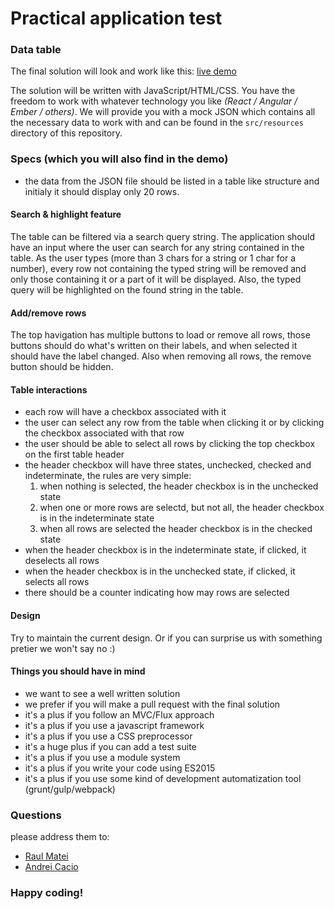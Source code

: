 # Practical application test

### Data table

The final solution will look and work like this: [live demo](http://raulmatei.com/test)

The solution will be written with JavaScript/HTML/CSS. You have the freedom to work with whatever technology you like *(React / Angular / Ember / others)*. We will provide you with a mock JSON which contains all the necessary data to work with and can be found in the `src/resources` directory of this repository.

### Specs (which you will also find in the demo)

- the data from the JSON file should be listed in a table like structure and initialy it should display only 20 rows.

#### Search & highlight feature

The table can be filtered via a search query string. The application should have an input where the user
can search for any string contained in the table. As the user types (more than 3 chars for a string or 1 char for a number), every row not containing the typed string will be removed and only those containing it or a part of it will be displayed. Also, the typed query will be highlighted on the found string in the table.

#### Add/remove rows
The top havigation has multiple buttons to load or remove all rows, those buttons should do what's written on their labels, and when selected it should have the label changed. Also when removing all rows, the remove button should be hidden.

#### Table interactions

- each row will have a checkbox associated with it
- the user can select any row from the table when clicking it or by clicking the checkbox associated with that row
- the user should be able to select all rows by clicking the top checkbox on the first table header
- the header checkbox will have three states, unchecked, checked and indeterminate, the rules are very simple:
    1. when nothing is selected, the header checkbox is in the unchecked state
    2. when one or more rows are selectd, but not all, the header checkbox is in the indeterminate state
    3. when all rows are selected the header checkbox is in the checked state
- when the header checkbox is in the indeterminate state, if clicked, it deselects all rows
- when the header checkbox is in the unchecked state, if clicked, it selects all rows
- there should be a counter indicating how may rows are selected


####  Design

Try to maintain the current design. Or if you can surprise us with something pretier we won't say no :)

#### Things you should have in mind

 - we want to see a well written solution
 - we prefer if you will make a pull request with the final solution
 - it's a plus if you follow an MVC/Flux approach
 - it's a plus if you use a javascript framework
 - it's a plus if you use a CSS preprocessor
 - it's a huge plus if you can add a test suite
 - it's a plus if you use a module system
 - it's a plus if you write your code using ES2015
 - it's a plus if you use some kind of development automatization tool (grunt/gulp/webpack)


### Questions

please address them to:
 - [Raul Matei](mailto:raul.matei@evozon.com)
 - [Andrei Cacio](mailto:andrei.cacio@evozon.com)

### Happy coding!


